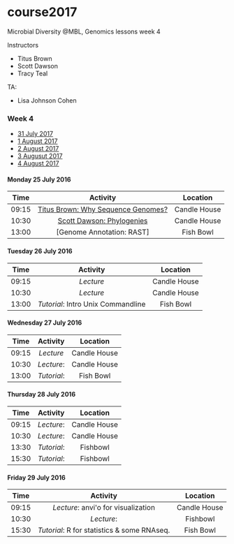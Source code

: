 # course2017
Microbial Diversity @MBL, Genomics lessons week 4

Instructors
* Titus Brown
* Scott Dawson
* Tracy Teal

TA:
* Lisa Johnson Cohen

### Week 4

* [31 July 2017](#25) <br>
* [1 August 2017](#26) <br>
* [2 August 2017](#27) <br>
* [3 Augusut 2017](#28) <br>
* [4 August 2017](#29) <br>


#### <a name="25"></a> Monday 25 July 2016
| Time       | Activity        | Location  |
| ------------- |:-------------:| :-----:|
| 09:15    | [Titus Brown: Why Sequence Genomes?](https://hackmd.io/IwQwbARgDATAJgMwLQFYAcBTFSAsHxJoQbLADMaAnAOw3U5mVxA=?both) | Candle House |
| 10:30 | [Scott Dawson: Phylogenies]()  |    Candle House |
| 13:00 | [Genome Annotation: RAST] | Fish Bowl | 

#### <a name="26"></a> Tuesday 26 July 2016
| Time       | Activity        | Location  |
| ------------- |:-------------:| :-----:|
| 09:15      | _Lecture_    |  Candle House |
| 10:30 | _Lecture_   | Candle House   |
| 13:00 | _Tutorial_: Intro Unix Commandline | Fish Bowl   |

#### <a name="27"></a> Wednesday 27 July 2016
| Time       | Activity        | Location  |
| ------------- |:-------------:| :-----:|
| 09:15      | _Lecture_     |  Candle House |
| 10:30 | _Lecture_:  | Candle House  |
| 13:00 | _Tutorial_:    | Fish Bowl   |

#### <a name="26"></a> Thursday 28 July 2016
| Time       | Activity        | Location  |
| ------------- |:-------------:| :-----:|
| 09:15      | _Lecture_:   |  Candle House |
| 10:30 | _Lecture_:   | Candle House |
| 13:30 | _Tutorial_:  | Fishbowl |
| 15:30 | _Tutorial_:   | Fishbowl   |

#### <a name="26"></a> Friday 29 July 2016
| Time       | Activity        | Location  |
| ------------- |:-------------:| :-----:|
| 09:15      | _Lecture_: anvi'o for visualization     |  Candle House |
| 10:30 | _Lecture_:    | Fishbowl   |
| 15:30 | _Tutorial_: R for statistics & some RNAseq. | Fish Bowl   |

